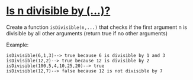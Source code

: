 # [Is n divisible by (...)?](https://www.codewars.com/kata/is-n-divisible-by-dot-dot-dot "https://www.codewars.com/kata/558ee8415872565824000007")

Create a function ```isDivisible(n,...)``` that checks if the first argument n is divisible by all other arguments (return true if no other arguments)

Example:
```
isDivisible(6,1,3)--> true because 6 is divisible by 1 and 3
isDivisible(12,2)--> true because 12 is divisible by 2
isDivisible(100,5,4,10,25,20)--> true
isDivisible(12,7)--> false because 12 is not divisible by 7
```